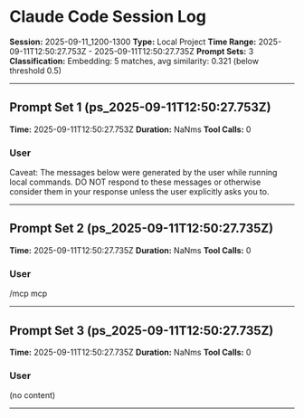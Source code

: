 # Claude Code Session Log

**Session:** 2025-09-11_1200-1300
**Type:** Local Project
**Time Range:** 2025-09-11T12:50:27.753Z - 2025-09-11T12:50:27.735Z
**Prompt Sets:** 3
**Classification:** Embedding: 5 matches, avg similarity: 0.321 (below threshold 0.5)

---

<a name="ps_2025-09-11T12:50:27.753Z"></a>
## Prompt Set 1 (ps_2025-09-11T12:50:27.753Z)

**Time:** 2025-09-11T12:50:27.753Z
**Duration:** NaNms
**Tool Calls:** 0

### User

Caveat: The messages below were generated by the user while running local commands. DO NOT respond to these messages or otherwise consider them in your response unless the user explicitly asks you to.

---

<a name="ps_2025-09-11T12:50:27.735Z"></a>
## Prompt Set 2 (ps_2025-09-11T12:50:27.735Z)

**Time:** 2025-09-11T12:50:27.735Z
**Duration:** NaNms
**Tool Calls:** 0

### User

<command-name>/mcp</command-name>
            <command-message>mcp</command-message>
            <command-args></command-args>

---

<a name="ps_2025-09-11T12:50:27.735Z"></a>
## Prompt Set 3 (ps_2025-09-11T12:50:27.735Z)

**Time:** 2025-09-11T12:50:27.735Z
**Duration:** NaNms
**Tool Calls:** 0

### User

<local-command-stdout>(no content)</local-command-stdout>

---

